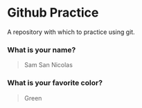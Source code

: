 # Github Practice

A repository with which to practice using git.

### What is your name?

> Sam San Nicolas


### What is your favorite color?

> Green